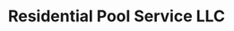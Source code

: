 ---
title: "Residential Pool Service LLC"
url: /sterling/residential-pool-service-llc/
shop: swimming pool
---